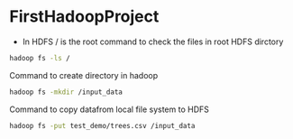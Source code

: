 # FirstHadoopProject
- In HDFS / is the root
command to check the files in root HDFS dirctory
```bash
hadoop fs -ls /
```
Command to create directory in hadoop
```bash
hadoop fs -mkdir /input_data
```
Command to copy datafrom local file system to HDFS
```bash
hadoop fs -put test_demo/trees.csv /input_data
```
